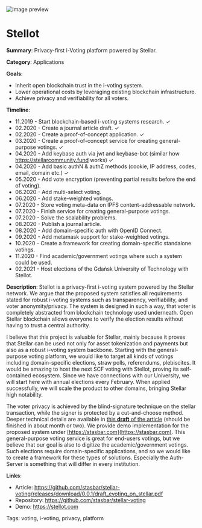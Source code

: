 ![image preview](https://raw.githubusercontent.com/stasbar/stellar-voting/master/img/stellot-scf.png)

# Stellot

**Summary**: Privacy-first i-Voting platform powered by Stellar.

**Category**: Applications

**Goals**:
- Inherit open blockchain trust in the i-voting system.
- Lower operational costs by leveraging existing blockchain infrastructure.
- Achieve privacy and verifiability for all voters.

**Timeline**:
- 11.2019 - Start blockchain-based i-voting systems research. ✓
- 02.2020 - Create a journal article draft. ✓
- 02.2020 - Create a proof-of-concept application. ✓
- 03.2020 - Create a proof-of-concept service for creating general-purpose votings. ✓
- 04.2020 - Add keybase auth via jwt and keybase-bot (similar how https://stellarcommunity.fund works) ✓
- 04.2020 - Add basic authN & authZ methods (cookie, IP address, codes, email, domain etc.) ✓
- 05.2020 - Add vote encryption (preventing partial results before the end of voting).
- 06.2020 - Add multi-select voting.
- 06.2020 - Add stake-weighted votings.
- 07.2020 - Store voting meta-data on IPFS content-addressable network.
- 07.2020 - Finish service for creating general-purpose votings.
- 07.2020 - Solve the scalability problems.
- 08.2020 - Publish a journal article.
- 08.2020 - Add domain-specific auth with OpenID Connect.
- 09.2020 - Add metamask support for stake-weighted votings.
- 10.2020 - Create a framework for creating domain-specific standalone votings.
- 11.2020 - Find academic/government votings where such a system could be used.
- 02.2021 - Host elections of the Gdańsk University of Technology with Stellot.


**Description**: Stellot is a privacy-first i-voting system powered by the Stellar network. We argue that the proposed system satisfies all requirements stated for robust i-voting systems such as transparency, verifiability, and voter anonymity/privacy. The system is designed in such a way, that voter is completely abstracted from blockchain technology used underneath. Open Stellar blockchain allows everyone to verify the election results without having to trust a central authority.

I believe that this project is valuable for Stellar, mainly because it proves that Stellar can be used not only for asset tokenization and payments but also as a robust i-voting system backbone.
Starting with the general-purpose voting platform, we would like to target all kinds of votings including domain-specific elections, straw polls, referendums, plebiscites. It would be amazing to host the next SCF voting with Stellot, proving its self-contained ecosystem. Since we have connections with our University, we will start here with annual elections every February. When applied successfully, we will scale the product to other domains, bringing Stellar high notability.

The voter privacy is achieved by the blind-signature technique on the stellar transaction, while the signer is protected by a cut-and-choose method.  Deeper technical details are available in [this **draft** of the article](https://github.com/stasbar/stellar-voting/releases/download/0.0.1/draft_evoting_on_stellar.pdf) (should be finished in about month or two). We provide demo implementation for the proposed system under [https://stasbar.com](https://stasbar.com). This general-purpose voting service is great for end-users votings, but we believe that our goal is also to digitize the academic/government votings. Such elections require domain-specific applications, and so we would like to create a framework for these types of solutions. Especially the Auth-Server is something that will differ in every institution.

**Links**:
- Article: https://github.com/stasbar/stellar-voting/releases/download/0.0.1/draft_evoting_on_stellar.pdf
- Repository: https://github.com/stasbar/stellar-voting
- Demo: https://stellot.com

Tags: voting, i-voting, privacy, platform
